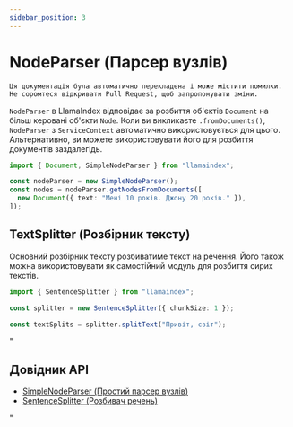 ```yaml
---
sidebar_position: 3
---
```


# NodeParser (Парсер вузлів)

`Ця документація була автоматично перекладена і може містити помилки. Не соромтеся відкривати Pull Request, щоб запропонувати зміни.`

`NodeParser` в LlamaIndex відповідає за розбиття об'єктів `Document` на більш керовані об'єкти `Node`. Коли ви викликаєте `.fromDocuments()`, `NodeParser` з `ServiceContext` автоматично використовується для цього. Альтернативно, ви можете використовувати його для розбиття документів заздалегідь.

```typescript
import { Document, SimpleNodeParser } from "llamaindex";

const nodeParser = new SimpleNodeParser();
const nodes = nodeParser.getNodesFromDocuments([
  new Document({ text: "Мені 10 років. Джону 20 років." }),
]);
```

## TextSplitter (Розбірник тексту)

Основний розбірник тексту розбиватиме текст на речення. Його також можна використовувати як самостійний модуль для розбиття сирих текстів.

```typescript
import { SentenceSplitter } from "llamaindex";

const splitter = new SentenceSplitter({ chunkSize: 1 });

const textSplits = splitter.splitText("Привіт, світ");
```

"

## Довідник API

- [SimpleNodeParser (Простий парсер вузлів)](../../api/classes/SimpleNodeParser.md)
- [SentenceSplitter (Розбивач речень)](../../api/classes/SentenceSplitter.md)

"
